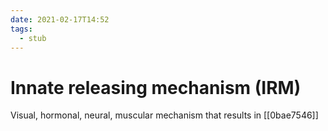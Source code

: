 ```yaml
---
date: 2021-02-17T14:52
tags: 
  - stub
---
```


# Innate releasing mechanism (IRM)

Visual, hormonal, neural, muscular mechanism that results in [[0bae7546]] 
